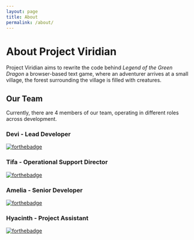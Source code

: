 ```yaml
---
layout: page
title: About
permalink: /about/
---
```


# About Project Viridian

Project Viridian aims to rewrite the code behind *Legend of the Green Dragon* a browser-based text game, where an adventurer arrives at a small village, the forest surrounding the village is filled with creatures. 

## Our Team

Currently, there are 4 members of our team, operating in different roles across development. 

### Devi - Lead Developer

[![forthebadge](https://forthebadge.com/images/badges/contains-cat-gifs.svg)](https://forthebadge.com)

### Tifa - Operational Support Director

[![forthebadge](https://forthebadge.com/images/badges/powered-by-coffee.svg)](https://forthebadge.com)

### Amelia - Senior Developer

[![forthebadge](https://forthebadge.com/images/badges/mom-made-pizza-rolls.svg)](https://forthebadge.com)

### Hyacinth - Project Assistant

[![forthebadge](https://forthebadge.com/images/badges/powered-by-water.svg)](https://forthebadge.com)
